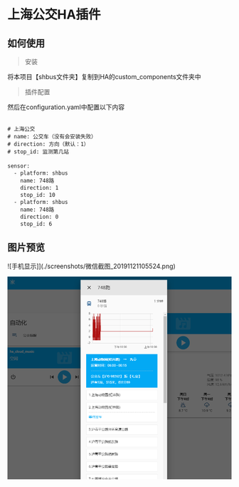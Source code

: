  # 上海公交HA插件

 ## 如何使用

> 安装

 将本项目【shbus文件夹】复制到HA的custom_components文件夹中

 > 插件配置

 然后在configuration.yaml中配置以下内容

```

# 上海公交
# name: 公交车（没有会安装失败）
# direction: 方向（默认：1）
# stop_id: 监测第几站

sensor:
  - platform: shbus
    name: 748路
    direction: 1
    stop_id: 10
  - platform: shbus
    name: 748路
    direction: 0
    stop_id: 6

```

## 图片预览

![手机显示]](./screenshots/微信截图_20191121105524.png)

![PC显示](./screenshots/微信截图_20191121105615.png)